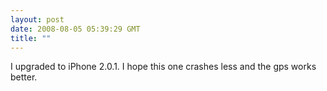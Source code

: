 ```yaml
---
layout: post
date: 2008-08-05 05:39:29 GMT
title: ""
---
```

I upgraded to iPhone 2.0.1. I hope this one crashes less and the gps works better.
